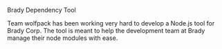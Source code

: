 Brady Dependency Tool

Team wolfpack has been working very hard to develop a Node.js tool
for Brady Corp. The tool is meant to help the development team at
Brady manage their node modules with ease.